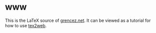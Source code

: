 # www

This is the LaTeX source of [grencez.net](http://grencez.net).
It can be viewed as a tutorial for how to use [tex2web](https://github.com/grencez/tex2web).

